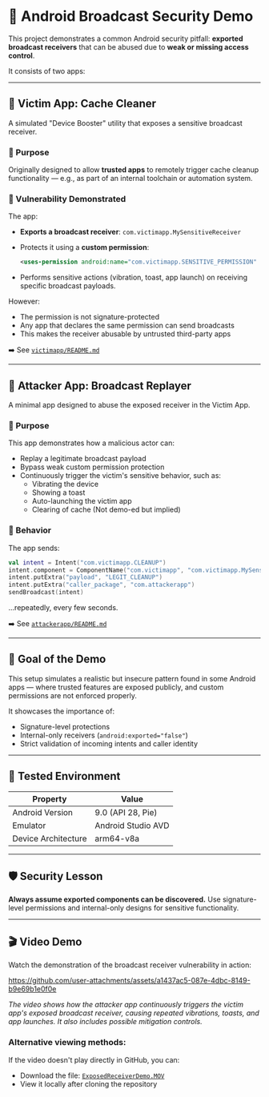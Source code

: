 # 🧪 Android Broadcast Security Demo

This project demonstrates a common Android security pitfall: **exported broadcast receivers** that can be abused due to **weak or missing access control**.

It consists of two apps:

---

## 📱 Victim App: Cache Cleaner

A simulated "Device Booster" utility that exposes a sensitive broadcast receiver.

### 🔹 Purpose

Originally designed to allow **trusted apps** to remotely trigger cache cleanup functionality — e.g., as part of an internal toolchain or automation system.

### 🔹 Vulnerability Demonstrated

The app:

- **Exports a broadcast receiver**:
  `com.victimapp.MySensitiveReceiver`

- Protects it using a **custom permission**:
  ```xml
  <uses-permission android:name="com.victimapp.SENSITIVE_PERMISSION" />
  ```

- Performs sensitive actions (vibration, toast, app launch) on receiving specific broadcast payloads.

However:

- The permission is not signature-protected
- Any app that declares the same permission can send broadcasts
- This makes the receiver abusable by untrusted third-party apps

➡️ See [`victimapp/README.md`](./victimapp/README.md)

---

## 🚨 Attacker App: Broadcast Replayer

A minimal app designed to abuse the exposed receiver in the Victim App.

### 🔹 Purpose

This app demonstrates how a malicious actor can:

- Replay a legitimate broadcast payload
- Bypass weak custom permission protection
- Continuously trigger the victim's sensitive behavior, such as:
  - Vibrating the device
  - Showing a toast
  - Auto-launching the victim app
  - Clearing of cache (Not demo-ed but implied)

### 🔹 Behavior

The app sends:

```kotlin
val intent = Intent("com.victimapp.CLEANUP")
intent.component = ComponentName("com.victimapp", "com.victimapp.MySensitiveReceiver")
intent.putExtra("payload", "LEGIT_CLEANUP")
intent.putExtra("caller_package", "com.attackerapp")
sendBroadcast(intent)
```

...repeatedly, every few seconds.

➡️ See [`attackerapp/README.md`](./attackerapp/README.md)

---

## 🎯 Goal of the Demo

This setup simulates a realistic but insecure pattern found in some Android apps — where trusted features are exposed publicly, and custom permissions are not enforced properly.

It showcases the importance of:

- Signature-level protections
- Internal-only receivers (`android:exported="false"`)
- Strict validation of incoming intents and caller identity

---

## 🧪 Tested Environment

| Property             | Value                          |
|----------------------|-------------------------------|
| Android Version      | 9.0 (API 28, Pie)              |
| Emulator             | Android Studio AVD             |
| Device Architecture  | arm64-v8a                      |

---

## 🛡️ Security Lesson

**Always assume exported components can be discovered.**
Use signature-level permissions and internal-only designs for sensitive functionality.

---

## 🎬 Video Demo

Watch the demonstration of the broadcast receiver vulnerability in action:

https://github.com/user-attachments/assets/a1437ac5-087e-4dbc-8149-b9e69b1e0f0e

*The video shows how the attacker app continuously triggers the victim app's exposed broadcast receiver, causing repeated vibrations, toasts, and app launches. It also includes possible mitigation controls.*

### Alternative viewing methods:

If the video doesn't play directly in GitHub, you can:
- Download the file: [`ExposedReceiverDemo.MOV`](./ExposedReceiverDemo.MOV)
- View it locally after cloning the repository

